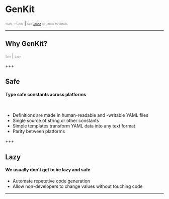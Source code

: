 # GenKit
<span style="font-size:0.6em; color:gray">YAML -> Code</span> |
<span style="font-size:0.6em; color:gray">See <a href="https://github.com/SmallPlanetSwift/GenKit/" target="_blank">GenKit</a> on GitHub for details.</span>

---

## Why GenKit?
<span style="font-size:0.6em; color:gray">Safe</span> |
<span style="font-size:0.6em; color:gray">Lazy</span>

+++

## Safe
#### Type safe constants across platforms

<br>

* Definitions are made in human-readable and -writable YAML files
* Single source of string or other constants
* Simple templates transform YAML data into any text format
* Parity between platforms

+++

## Lazy
#### We usually don't get to be lazy **and** safe

* Automate repetetive code generation
* Allow non-developers to change values without touching code

---

